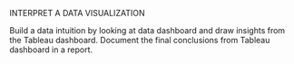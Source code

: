INTERPRET A DATA VISUALIZATION

Build a data intuition by looking at data dashboard and draw insights from the Tableau dashboard. Document the final conclusions from Tableau dashboard in a report.